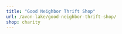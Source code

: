 ```yaml
---
title: "Good Neighbor Thrift Shop"
url: /avon-lake/good-neighbor-thrift-shop/
shop: charity
---
```

